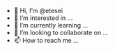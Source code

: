 - 👋 Hi, I’m @etesei
- 👀 I’m interested in ...
- 🌱 I’m currently learning ...
- 💞️ I’m looking to collaborate on ...
- 📫 How to reach me ...

<!---
etesei/etesei is a ✨ special ✨ repository because its `README.md` (this file) appears on your GitHub profile.
You can click the Preview link to take a look at your changes.
--->
